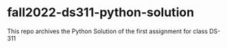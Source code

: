 # fall2022-ds311-python-solution
This repo archives the Python Solution of the first assignment for class DS-311
